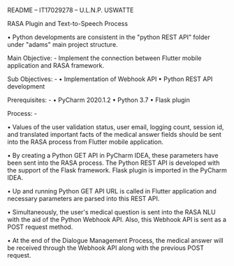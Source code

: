 README – IT17029278 – U.L.N.P. USWATTE

RASA Plugin and Text-to-Speech Process

• Python developments are consistent in the "python REST API" folder under "adams" main project structure.

Main Objective: - Implement the connection between Flutter mobile application and RASA framework. 

Sub Objectives: -	• Implementation of Webhook API
		• Python REST API development

Prerequisites: -	• PyCharm 2020.1.2
		• Python 3.7 
		• Flask plugin

Process: -

• Values of the user validation status, user email, logging count, session id, and translated important facts of the medical answer fields should be sent into the RASA process from Flutter mobile application.

• By creating a Python GET API in  PyCharm IDEA, these parameters have been sent into the RASA process. The Python REST API is developed with the support of the Flask framework. Flask plugin is imported in the PyCharm IDEA.

• Up and running Python GET API URL is called in Flutter application and necessary parameters are parsed into this REST API.

• Simultaneously, the user's medical question is sent into the RASA NLU with the aid of the Python Webhook API. Also, this Webhook API is sent as a POST request method. 

• At the end of the Dialogue Management Process, the medical answer will be received through the Webhook API along with the previous POST request.
